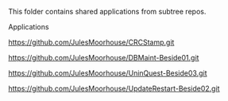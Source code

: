 This folder contains shared applications from subtree repos.

Applications

https://github.com/JulesMoorhouse/CRCStamp.git

https://github.com/JulesMoorhouse/DBMaint-Beside01.git

https://github.com/JulesMoorhouse/UninQuest-Beside03.git

https://github.com/JulesMoorhouse/UpdateRestart-Beside02.git 

